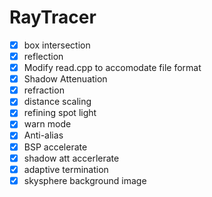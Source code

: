 RayTracer
=========
- [x] box intersection
- [x] reflection
- [x] Modify read.cpp to accomodate file format
- [x] Shadow Attenuation
- [x] refraction
- [x] distance scaling
- [x] refining spot light
- [x] warn mode
- [x] Anti-alias
- [x] BSP accelerate
- [x] shadow att accerlerate
- [x] adaptive termination
- [x] skysphere background image